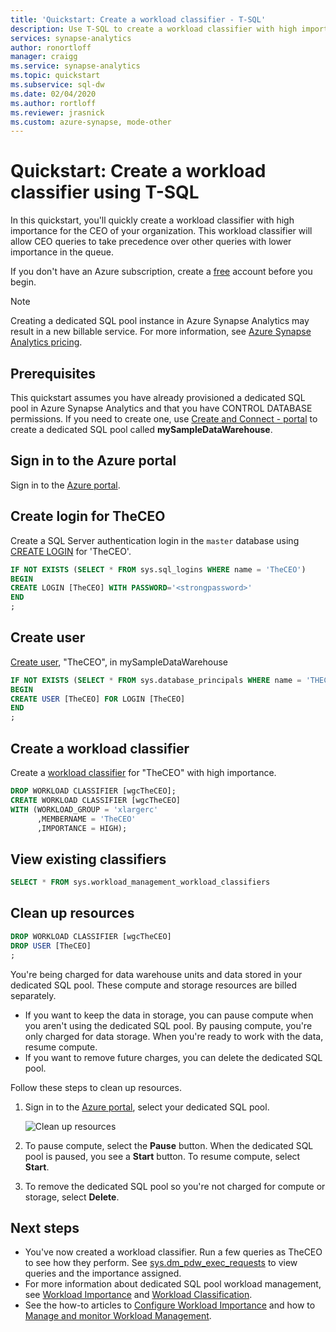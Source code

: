 ```yaml
---
title: 'Quickstart: Create a workload classifier - T-SQL'
description: Use T-SQL to create a workload classifier with high importance.
services: synapse-analytics
author: ronortloff
manager: craigg
ms.service: synapse-analytics
ms.topic: quickstart
ms.subservice: sql-dw
ms.date: 02/04/2020
ms.author: rortloff
ms.reviewer: jrasnick
ms.custom: azure-synapse, mode-other
---
```


# Quickstart: Create a workload classifier using T-SQL

In this quickstart, you'll quickly create a workload classifier with high importance for the CEO of your organization. This workload classifier will allow CEO queries to take precedence over other queries with lower importance in the queue.

If you don't have an Azure subscription, create a [free](https://azure.microsoft.com/free/) account before you begin.

> [!NOTE]
> Creating a dedicated SQL pool instance in Azure Synapse Analytics may result in a new billable service.  For more information, see [Azure Synapse Analytics pricing](https://azure.microsoft.com/pricing/details/sql-data-warehouse/).
>
>

## Prerequisites

This quickstart assumes you have already provisioned a dedicated SQL pool in Azure Synapse Analytics and that you have CONTROL DATABASE permissions. If you need to create one, use [Create and Connect - portal](create-data-warehouse-portal.md) to create a dedicated SQL pool called **mySampleDataWarehouse**.

## Sign in to the Azure portal

Sign in to the [Azure portal](https://portal.azure.com/).

## Create login for TheCEO

Create a SQL Server authentication login in the `master` database using [CREATE LOGIN](/sql/t-sql/statements/create-login-transact-sql?toc=/azure/synapse-analytics/sql-data-warehouse/toc.json&bc=/azure/synapse-analytics/sql-data-warehouse/breadcrumb/toc.json&view=azure-sqldw-latest&preserve-view=true) for 'TheCEO'.

```sql
IF NOT EXISTS (SELECT * FROM sys.sql_logins WHERE name = 'TheCEO')
BEGIN
CREATE LOGIN [TheCEO] WITH PASSWORD='<strongpassword>'
END
;
```

## Create user

[Create user](/sql/t-sql/statements/create-user-transact-sql?toc=/azure/synapse-analytics/sql-data-warehouse/toc.json&bc=/azure/synapse-analytics/sql-data-warehouse/breadcrumb/toc.json&view=azure-sqldw-latest&preserve-view=true), "TheCEO", in mySampleDataWarehouse

```sql
IF NOT EXISTS (SELECT * FROM sys.database_principals WHERE name = 'THECEO')
BEGIN
CREATE USER [TheCEO] FOR LOGIN [TheCEO]
END
;
```

## Create a workload classifier

Create a [workload classifier](/sql/t-sql/statements/create-workload-classifier-transact-sql?toc=/azure/synapse-analytics/sql-data-warehouse/toc.json&bc=/azure/synapse-analytics/sql-data-warehouse/breadcrumb/toc.json&view=azure-sqldw-latest&preserve-view=true) for "TheCEO" with high importance.

```sql
DROP WORKLOAD CLASSIFIER [wgcTheCEO];
CREATE WORKLOAD CLASSIFIER [wgcTheCEO]
WITH (WORKLOAD_GROUP = 'xlargerc'
      ,MEMBERNAME = 'TheCEO'
      ,IMPORTANCE = HIGH);
```

## View existing classifiers

```sql
SELECT * FROM sys.workload_management_workload_classifiers
```

## Clean up resources

```sql
DROP WORKLOAD CLASSIFIER [wgcTheCEO]
DROP USER [TheCEO]
;
```

You're being charged for data warehouse units and data stored in your dedicated SQL pool. These compute and storage resources are billed separately.

- If you want to keep the data in storage, you can pause compute when you aren't using the dedicated SQL pool. By pausing compute, you're only charged for data storage. When you're ready to work with the data, resume compute.
- If you want to remove future charges, you can delete the dedicated SQL pool.

Follow these steps to clean up resources.

1. Sign in to the [Azure portal](https://portal.azure.com), select your dedicated SQL pool.

    ![Clean up resources](./media/load-data-from-azure-blob-storage-using-polybase/clean-up-resources.png)

2. To pause compute, select the **Pause** button. When the dedicated SQL pool is paused, you see a **Start** button.  To resume compute, select **Start**.

3. To remove the dedicated SQL pool so you're not charged for compute or storage, select **Delete**.

## Next steps

- You've now created a workload classifier. Run a few queries as TheCEO to see how they perform. See [sys.dm_pdw_exec_requests](/sql/relational-databases/system-dynamic-management-views/sys-dm-pdw-exec-requests-transact-sql?toc=/azure/synapse-analytics/sql-data-warehouse/toc.json&bc=/azure/synapse-analytics/sql-data-warehouse/breadcrumb/toc.json&view=azure-sqldw-latest&preserve-view=true) to view queries and the importance assigned.
- For more information about dedicated SQL pool workload management, see [Workload Importance](sql-data-warehouse-workload-importance.md) and [Workload Classification](sql-data-warehouse-workload-classification.md).
- See the how-to articles to [Configure Workload Importance](sql-data-warehouse-how-to-configure-workload-importance.md) and how to [Manage and monitor Workload Management](sql-data-warehouse-how-to-manage-and-monitor-workload-importance.md).
